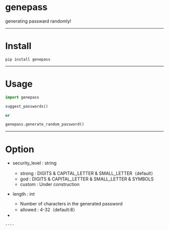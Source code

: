 # genepass

generating passward randomly!

----
# Install
`pip install genepass`

----
# Usage

```python
import genepass

suggest_passwords()

or 

genepass.generate_random_password()
```

----
# Option
- security_level : string
    - strong : DIGITS & CAPITAL_LETTER & SMALL_LETTER（default）
    - god    : DIGITS & CAPITAL_LETTER & SMALL_LETTER & SYMBOLS
    - custom : Under construction

- length : int
    -  Number of characters in the generated password
    - allowed : 4-32（default:8）

- 
 
    ----
